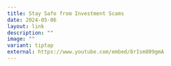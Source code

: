 ```yaml
---
title: Stay Safe from Investment Scams
date: 2024-05-06
layout: link
description: ""
image: ""
variant: tiptap
external: https://www.youtube.com/embed/8rIsm809gmA
---
```

